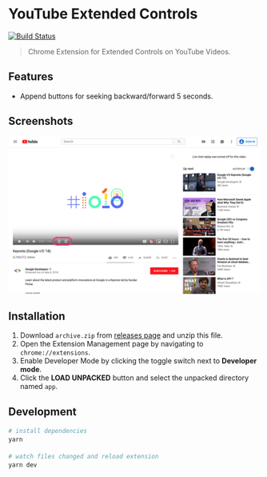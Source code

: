 # YouTube Extended Controls
[![Build Status](https://travis-ci.com/fiahfy/youtube-extended-controls.svg?branch=master)](https://travis-ci.com/fiahfy/youtube-extended-controls)

> Chrome Extension for Extended Controls on YouTube Videos.


## Features
* Append buttons for seeking backward/forward 5 seconds.


## Screenshots
![screenshot](./build/screenshots/screenshot.png?raw=true)


## Installation
1. Download `archive.zip` from [releases page](https://github.com/fiahfy/youtube-extended-controls/releases) and unzip this file.
2. Open the Extension Management page by navigating to `chrome://extensions`.
3. Enable Developer Mode by clicking the toggle switch next to **Developer mode**.
4. Click the **LOAD UNPACKED** button and select the unpacked directory named `app`.


## Development
``` bash
# install dependencies
yarn

# watch files changed and reload extension
yarn dev
```
